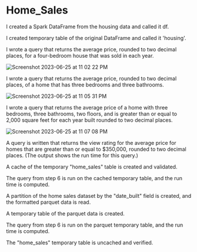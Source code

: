# Home_Sales

I created a Spark DataFrame from the housing data and called it df.

I created temporary table of the original DataFrame and called it 'housing'.

I wrote a query that returns the average price, rounded to two decimal places, for a four-bedroom house that was sold in each year.

![Screenshot 2023-06-25 at 11 02 22 PM](https://github.com/CRFitzgerald/Home_Sales/assets/117607189/f51e16b8-1d9c-4ce1-b064-b327b44f37a2)

I wrote a query that returns the average price, rounded to two decimal places, of a home that has three bedrooms and three bathrooms. 

![Screenshot 2023-06-25 at 11 05 31 PM](https://github.com/CRFitzgerald/Home_Sales/assets/117607189/4c0c2b6f-b8e3-494b-9d2f-f7eabd8c101d)


I wrote a query that returns the average price of a home with three bedrooms, three bathrooms, two floors, and is greater than or equal to 2,000 square feet for each year built rounded to two decimal places. 

![Screenshot 2023-06-25 at 11 07 08 PM](https://github.com/CRFitzgerald/Home_Sales/assets/117607189/0fa4caee-1726-4be4-9b25-87431d11951d)


A query is written that returns the view rating for the average price for homes that are greater than or equal to $350,000, rounded to two decimal places. (The output shows the run time for this query.) 

A cache of the temporary "home_sales" table is created and validated. 

The query from step 6 is run on the cached temporary table, and the run time is computed. 

A partition of the home sales dataset by the "date_built" field is created, and the formatted parquet data is read.

A temporary table of the parquet data is created. 

The query from step 6 is run on the parquet temporary table, and the run time is computed. 

The "home_sales" temporary table is uncached and verified. 
